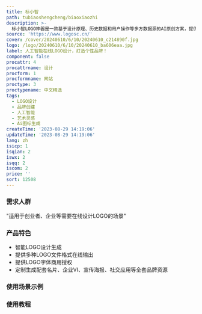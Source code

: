 ```yaml
---
title: 标小智
path: tubiaoshengcheng/biaoxiaozhi
description: >-
  标小智LOGO神器是一款基于设计原理、历史数据和用户操作等多方数据源的AI原创方案，提供矢量、反色、黑白、透明等10多种LOGO文件格式在线输出。同时，提供LOGO字体商用授权，一次购买永久授权。作为智能品牌创建平台，标小智LOGO神器还将为您的LOGO定制生成配套名片、企业VI、宣传海报、社交应用等全套的品牌资源，助您轻松实现品牌自动化！
source: 'https://www.logosc.cn/'
cover: /cover/20240610/6/10/20240610_c214890f.jpg
logo: /logo/20240610/6/10/20240610_ba606eaa.jpg
label: 人工智能在线LOGO设计，打造个性品牌！
component: false
procattr: 4
procattrname: 设计
procform: 1
procformname: 网站
proctype: 3
proctypename: 中文精选
tags:
  - LOGO设计
  - 品牌创建
  - 人工智能
  - 艺术灵感
  - Ai图标生成
createTime: '2023-08-29 14:19:06'
updateTime: '2023-08-29 14:19:06'
lang: zh
isicp: 1
isqian: 2
iswx: 2
isqq: 2
iscom: 2
price: ''
sort: 12508
---
```




### 需求人群
"适用于创业者、企业等需要在线设计LOGO的场景"

### 产品特色
* 智能LOGO设计生成
* 提供多种LOGO文件格式在线输出
* 提供LOGO字体商用授权
* 定制生成配套名片、企业VI、宣传海报、社交应用等全套品牌资源

### 使用场景示例


### 使用教程


  
